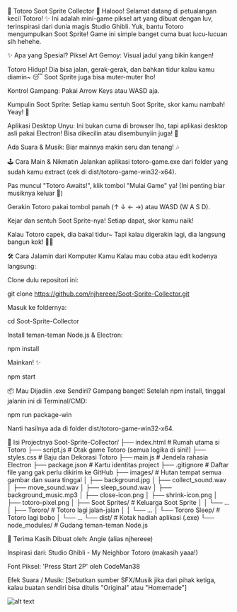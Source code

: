 🌿 Totoro Soot Sprite Collector 🍄
Halooo! Selamat datang di petualangan kecil Totoro! ✨ Ini adalah mini-game piksel art yang dibuat dengan luv, terinspirasi dari dunia magis Studio Ghibli. Yuk, bantu Totoro mengumpulkan Soot Sprite! Game ini simple banget cuma buat lucu-lucuan sih hehehe.

✨ Apa yang Spesial?
Piksel Art Gemoy: Visual jadul yang bikin kangen!

Totoro Hidup! Dia bisa jalan, gerak-gerak, dan bahkan tidur kalau kamu diamin~ 😴 Soot Sprite juga bisa muter-muter lho!

Kontrol Gampang: Pakai Arrow Keys atau WASD aja.

Kumpulin Soot Sprite: Setiap kamu sentuh Soot Sprite, skor kamu nambah! Yeay! 🎉

Aplikasi Desktop Unyu: Ini bukan cuma di browser lho, tapi aplikasi desktop asli pakai Electron! Bisa dikecilin atau disembunyiin juga! 💖

Ada Suara & Musik: Biar mainnya makin seru dan tenang! 🎶

🕹️ Cara Main & Nikmatin
Jalankan aplikasi totoro-game.exe dari folder yang sudah kamu extract (cek di dist/totoro-game-win32-x64).

Pas muncul "Totoro Awaits!", klik tombol "Mulai Game" ya! (Ini penting biar musiknya keluar 🤫)

Gerakin Totoro pakai tombol panah (↑ ↓ ← →) atau WASD (W A S D).

Kejar dan sentuh Soot Sprite-nya! Setiap dapat, skor kamu naik!

Kalau Totoro capek, dia bakal tidur~ Tapi kalau digerakin lagi, dia langsung bangun kok! 🏃💨

🛠️ Cara Jalamin dari Komputer Kamu
Kalau mau coba atau edit kodenya langsung:

Clone dulu repositori ini:

git clone https://github.com/njhereee/Soot-Sprite-Collector.git

Masuk ke foldernya:

cd Soot-Sprite-Collector

Install teman-teman Node.js & Electron:

npm install

Mainkan! ✨

npm start

📦 Mau Dijadiin .exe Sendiri?
Gampang banget! Setelah npm install, tinggal jalanin ini di Terminal/CMD:

npm run package-win

Nanti hasilnya ada di folder dist/totoro-game-win32-x64.

📂 Isi Projectnya
Soot-Sprite-Collector/
├── index.html          # Rumah utama si Totoro
├── script.js           # Otak game Totoro (semua logika di sini!)
├── styles.css          # Baju dan Dekorasi Totoro
├── main.js             # Jendela rahasia Electron
├── package.json        # Kartu identitas project
├── .gitignore          # Daftar file yang gak perlu dikirim ke GitHub
├── images/             # Hutan tempat semua gambar dan suara tinggal
│   ├── background.jpg
│   ├── collect_sound.wav
│   ├── move_sound.wav
│   ├── sleep_sound.wav
│   ├── background_music.mp3
│   ├── close-icon.png
│   ├── shrink-icon.png
│   ├── totoro-pixel.png
│   ├── Soot Sprites/     # Keluarga Soot Sprite
│   │   └── ...
│   ├── Tororo/           # Totoro lagi jalan-jalan
│   │   └── ...
│   └── Tororo Sleep/     # Totoro lagi bobo
│       └── ...
└── dist/               # Kotak hadiah aplikasi (.exe)
└── node_modules/       # Gudang teman-teman Node.js

💖 Terima Kasih
Dibuat oleh: Angie (alias njhereee)

Inspirasi dari: Studio Ghibli - My Neighbor Totoro (makasih yaaa!)

Font Piksel: 'Press Start 2P' oleh CodeMan38

Efek Suara / Musik: [Sebutkan sumber SFX/Musik jika dari pihak ketiga, kalau buatan sendiri bisa ditulis "Original" atau "Homemade"]

![alt text](image.png)